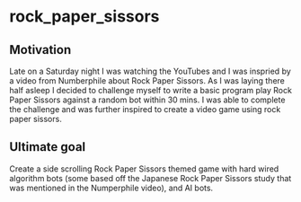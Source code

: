 # rock_paper_sissors
## Motivation
Late on a Saturday night I was watching the YouTubes and I was inspried by a video from Numberphile about Rock Paper Sissors.  As I was laying there half asleep I decided to challenge myself to write a basic program play Rock Paper Sissors against a random bot within 30 mins.  I was able to complete the challenge and was further inspired to create a video game using rock paper sissors.

## Ultimate goal
Create a side scrolling Rock Paper Sissors themed game with hard wired algorithm bots (some based off the Japanese Rock Paper Sissors study that was mentioned in the Numperphile video), and AI bots.

